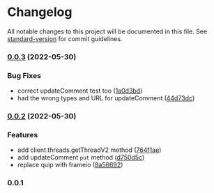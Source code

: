 # Changelog

All notable changes to this project will be documented in this file. See [standard-version](https://github.com/conventional-changelog/standard-version) for commit guidelines.

### [0.0.3](https://github.com/fartinmartin/frameio-api-typescript/compare/v0.0.2...v0.0.3) (2022-05-30)


### Bug Fixes

* correct updateComment test too ([1a0d3bd](https://github.com/fartinmartin/frameio-api-typescript/commit/1a0d3bdbd405d187fdb2bbf83d1e2e6c9fd7b986))
* had the wrong types and URL for updateComment ([44d73dc](https://github.com/fartinmartin/frameio-api-typescript/commit/44d73dccf2696ddde0e669be5b9d95a58c511298))

### [0.0.2](https://github.com/fartinmartin/frameio-api-typescript/compare/v1.2.1...v0.0.2) (2022-05-30)


### Features

* add client.threads.getThreadV2 method ([764f1ae](https://github.com/fartinmartin/frameio-api-typescript/commit/764f1aebb459300700445604f8abaa64f1a0dedd))
* add updateComment `put` method ([d750d5c](https://github.com/fartinmartin/frameio-api-typescript/commit/d750d5cce0c7ade28218639733dc29e653e2d8f6))
* replace quip with frameio ([8a56692](https://github.com/fartinmartin/frameio-api-typescript/commit/8a56692b0753a3ec63bb786c1a0130c7c48f210a))

### 0.0.1